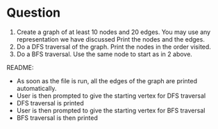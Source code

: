 # Question
1. Create a graph of at least 10 nodes and 20 edges. You may use any representation we have discussed
       Print the nodes and the edges.
2. Do a DFS traversal of the graph.  Print the nodes in the order visited.
3. Do a BFS traversal.  Use the same node to start as in 2 above.

README:
* As soon as the file is run, all the edges of the graph are printed automatically.
* User is then prompted to give the starting vertex for DFS traversal
* DFS traversal is printed
* User is then prompted to give the starting vertex for BFS traversal
* BFS traversal is then printed
